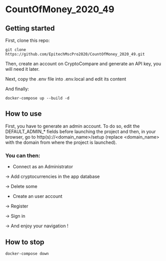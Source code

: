 # CountOfMoney_2020_49

## Getting started

First, clone this repo:
```
git clone https://github.com/EpitechMscPro2020/CountOfMoney_2020_49.git
```
Then, create an account on CryptoCompare and generate an API key, you will need it later.
 
Next, copy the .env file into .env.local and edit its content

And finally:
```
docker-compose up --build -d
```
## How to use

First, you have to generate an admin account. To do so, edit the DEFAULT_ADMIN_* fields before launching the project and then, in your browser, go to http(s)://<domain_name>/setup (replace <domain_name> with the domain from where the project is launched).

### You can then:
- Connect as an Administrator
 
 -> Add cryptocurrencies in the app database
 
 -> Delete some
 
- Create an user account
 
 -> Register
 
 -> Sign in
 
 -> And enjoy your navigation !

## How to stop
```
docker-compose down
```
